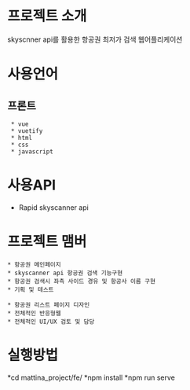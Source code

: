 # 프로젝트 소개
 skyscnner api를 활용한 항공권 최저가 검색
 웹어플리케이션
 
 # 사용언어
   ## 프론트
     * vue
     * vuetify
     * html
     * css
     * javascript
     
 # 사용API
   * Rapid skyscanner api
      
      
# 프로젝트 맴버

    * 항공권 메인페이지
    * skyscanner api 항공권 검색 기능구현
    * 항공권 검색시 좌측 사이드 경유 및 항공사 이름 구현
    * 기획 및 테스트
 
    * 항공권 리스트 페이지 디자인
    * 전체적인 반응형웹
    * 전체적인 UI/UX 검토 및 담당
    
    
# 실행방법
  *cd mattina_project/fe/
  *npm install
  *npm run serve
